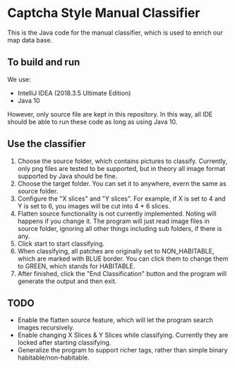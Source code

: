 # Captcha Style Manual Classifier

This is the Java code for the manual classifier, which is used to enrich our map data base.


## To build and run

We use:
- IntelliJ IDEA (2018.3.5 Ultimate Edition)
- Java 10

However, only source file are kept in this repository. In this way, all IDE should be able to run these code as long as using Java 10.


## Use the classifier

1. Choose the source folder, which contains pictures to classify. Currently, only png files are tested to be supported, but in theory all image format supported by Java should be fine.
2. Choose the target folder. You can set it to anywhere, evern the same as source folder.
3. Configure the "X slices" and "Y slices". For example, if X is set to 4 and Y is set to 6, you images will be cut into 4 * 6 slices.
4. Flatten source functionality is not currently implemented. Noting will happens if you change it. The program will just read image files in source folder, ignoring all other things including sub folders, if there is any.
5. Click start to start classifying.
6. When classifying, all patches are originally set to NON_HABITABLE, which are marked with BLUE border. You can click them to change them to GREEN, which stands for HABITABLE.
7. After finished, click the "End Classification" button and the program will generate the output and then exit.


## TODO

- Enable the flatten source feature, which will let the program search images recursively.
- Enable changing X Slices & Y Slices while classifying. Currently they are locked after starting classifying.
- Generalize the program to support richer tags, rather than simple binary habitable/non-habitable.
